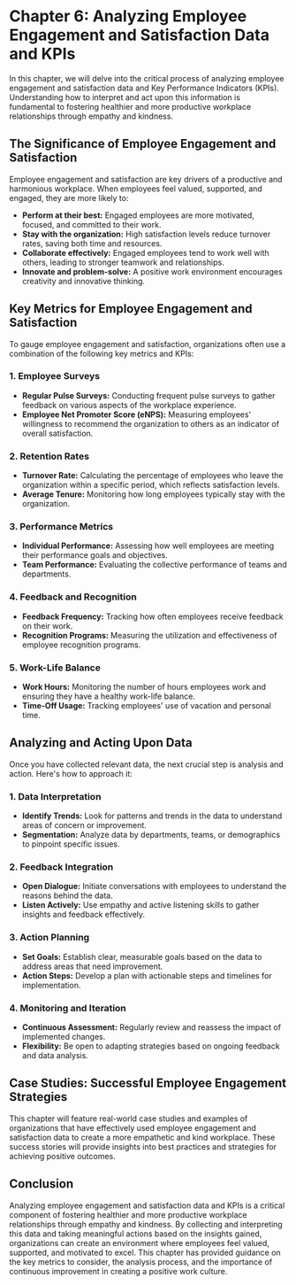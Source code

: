 Chapter 6: Analyzing Employee Engagement and Satisfaction Data and KPIs
=======================================================================

In this chapter, we will delve into the critical process of analyzing employee engagement and satisfaction data and Key Performance Indicators (KPIs). Understanding how to interpret and act upon this information is fundamental to fostering healthier and more productive workplace relationships through empathy and kindness.

The Significance of Employee Engagement and Satisfaction
--------------------------------------------------------

Employee engagement and satisfaction are key drivers of a productive and harmonious workplace. When employees feel valued, supported, and engaged, they are more likely to:

* **Perform at their best:** Engaged employees are more motivated, focused, and committed to their work.
* **Stay with the organization:** High satisfaction levels reduce turnover rates, saving both time and resources.
* **Collaborate effectively:** Engaged employees tend to work well with others, leading to stronger teamwork and relationships.
* **Innovate and problem-solve:** A positive work environment encourages creativity and innovative thinking.

Key Metrics for Employee Engagement and Satisfaction
----------------------------------------------------

To gauge employee engagement and satisfaction, organizations often use a combination of the following key metrics and KPIs:

### 1. **Employee Surveys**

* **Regular Pulse Surveys:** Conducting frequent pulse surveys to gather feedback on various aspects of the workplace experience.
* **Employee Net Promoter Score (eNPS):** Measuring employees' willingness to recommend the organization to others as an indicator of overall satisfaction.

### 2. **Retention Rates**

* **Turnover Rate:** Calculating the percentage of employees who leave the organization within a specific period, which reflects satisfaction levels.
* **Average Tenure:** Monitoring how long employees typically stay with the organization.

### 3. **Performance Metrics**

* **Individual Performance:** Assessing how well employees are meeting their performance goals and objectives.
* **Team Performance:** Evaluating the collective performance of teams and departments.

### 4. **Feedback and Recognition**

* **Feedback Frequency:** Tracking how often employees receive feedback on their work.
* **Recognition Programs:** Measuring the utilization and effectiveness of employee recognition programs.

### 5. **Work-Life Balance**

* **Work Hours:** Monitoring the number of hours employees work and ensuring they have a healthy work-life balance.
* **Time-Off Usage:** Tracking employees' use of vacation and personal time.

Analyzing and Acting Upon Data
------------------------------

Once you have collected relevant data, the next crucial step is analysis and action. Here's how to approach it:

### 1. **Data Interpretation**

* **Identify Trends:** Look for patterns and trends in the data to understand areas of concern or improvement.
* **Segmentation:** Analyze data by departments, teams, or demographics to pinpoint specific issues.

### 2. **Feedback Integration**

* **Open Dialogue:** Initiate conversations with employees to understand the reasons behind the data.
* **Listen Actively:** Use empathy and active listening skills to gather insights and feedback effectively.

### 3. **Action Planning**

* **Set Goals:** Establish clear, measurable goals based on the data to address areas that need improvement.
* **Action Steps:** Develop a plan with actionable steps and timelines for implementation.

### 4. **Monitoring and Iteration**

* **Continuous Assessment:** Regularly review and reassess the impact of implemented changes.
* **Flexibility:** Be open to adapting strategies based on ongoing feedback and data analysis.

Case Studies: Successful Employee Engagement Strategies
-------------------------------------------------------

This chapter will feature real-world case studies and examples of organizations that have effectively used employee engagement and satisfaction data to create a more empathetic and kind workplace. These success stories will provide insights into best practices and strategies for achieving positive outcomes.

Conclusion
----------

Analyzing employee engagement and satisfaction data and KPIs is a critical component of fostering healthier and more productive workplace relationships through empathy and kindness. By collecting and interpreting this data and taking meaningful actions based on the insights gained, organizations can create an environment where employees feel valued, supported, and motivated to excel. This chapter has provided guidance on the key metrics to consider, the analysis process, and the importance of continuous improvement in creating a positive work culture.
